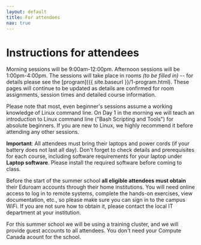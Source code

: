 ```yaml
---
layout: default
title: For attendees
nav: true
---
```


# Instructions for attendees

Morning sessions will be 9:00am-12:00pm. Afternoon sessions will be 1:00pm-4:00pm. The sessions will take
place in rooms *(to be filled in)* -- for details please see the [program]({{ site.baseurl
}}/1-program.html). These pages will continue to be updated as details are confirmed for room
assignments, session times and detailed course information.

Please note that most, even beginner's sessions assume a working knowledge of Linux command line. On Day
1 in the morning we will teach an introduction to Linux command line ("Bash Scripting and Tools") for
absolute beginners. If you are new to Linux, we highly recommend it before attending any other sessions.

**Important**: All attendees must bring their laptops and power cords (if your battery does not last all
day). Don't forget to check details and prerequisites for each course, including software requirements
for your laptop under **Laptop software**. Please install the required software before coming to class.

Before the start of the summer school **all eligible attendees must obtain** their Eduroam accounts
through their home institutions. You will need online access to log in to remote systems, complete the
hands-on exercises, view documentation, etc., so please make sure you can sign in to the campus WiFi. If
you are not sure how to obtain it, please contact the local IT department at your institution.

For this summer school we will be using a training cluster, and we will provide guest accounts to all
attendees. You don't need your Compute Canada acount for the school.
